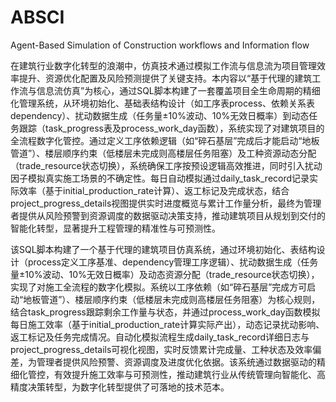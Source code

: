 # ABSCI
Agent-Based Simulation of Construction workflows and Information flow

在建筑行业数字化转型的浪潮中，仿真技术通过模拟工作流与信息流为项目管理效率提升、资源优化配置及风险预测提供了关键支持。本内容以“基于代理的建筑工作流与信息流仿真”为核心，通过SQL脚本构建了一套覆盖项目全生命周期的精细化管理系统，从环境初始化、基础表结构设计（如工序表process、依赖关系表dependency）、扰动数据生成（任务量±10%波动、10%无效日概率）到动态任务跟踪（task_progress表及process_work_day函数），系统实现了对建筑项目的全流程数字化管控。通过定义工序依赖逻辑（如“碎石基层”完成后才能启动“地板管道”）、楼层顺序约束（低楼层未完成则高楼层任务阻塞）及工种资源动态分配（trade_resource状态切换），系统确保工序按预设逻辑高效推进，同时引入扰动因子模拟真实施工场景的不确定性。每日自动模拟通过daily_task_record记录实际效率（基于initial_production_rate计算）、返工标记及完成状态，结合project_progress_details视图提供实时进度概览与累计工作量分析，最终为管理者提供从风险预警到资源调度的数据驱动决策支持，推动建筑项目从规划到交付的智能化转型，显著提升工程管理的精准性与可预测性。

该SQL脚本构建了一个基于代理的建筑项目仿真系统，通过环境初始化、表结构设计（process定义工序基准、dependency管理工序逻辑）、扰动数据生成（任务量±10%波动、10%无效日概率）及动态资源分配（trade_resource状态切换），实现了对施工全流程的数字化模拟。系统以工序依赖（如“碎石基层”完成方可启动“地板管道”）、楼层顺序约束（低楼层未完成则高楼层任务阻塞）为核心规则，结合task_progress跟踪剩余工作量与状态，并通过process_work_day函数模拟每日施工效率（基于initial_production_rate计算实际产出），动态记录扰动影响、返工标记及任务完成情况。自动化模拟流程生成daily_task_record详细日志与project_progress_details可视化视图，实时反馈累计完成量、工种状态及效率偏差，为管理者提供风险预警、资源调度及进度优化依据。该系统通过数据驱动的精细化管控，有效提升施工效率与可预测性，推动建筑行业从传统管理向智能化、高精度决策转型，为数字化转型提供了可落地的技术范本。